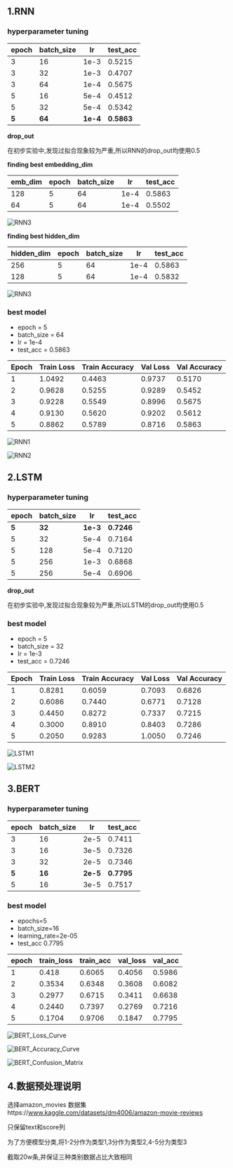 
## 1.RNN

### hyperparameter tuning

| epoch | batch_size | lr       | test_acc   |
| ----- | ---------- | -------- | ---------- |
| 3     | 16         | 1e-3     | 0.5215     |
| 3     | 32         | 1e-3     | 0.4707     |
| 3     | 64         | 1e-4     | 0.5675     |
| 5     | 16         | 5e-4     | 0.4512     |
| 5     | 32         | 5e-4     | 0.5342     |
| **5** | **64**     | **1e-4** | **0.5863** |

**drop_out**

在初步实验中,发现过拟合现象较为严重,所以RNN的drop_out均使用0.5

**finding best embedding_dim**

| emb_dim | epoch | batch_size | lr   | test_acc |
| ------- | ----- | ---------- | ---- | -------- |
| 128     | 5     | 64         | 1e-4 | 0.5863   |
| 64      | 5     | 64         | 1e-4 | 0.5502   |

![RNN3](images/RNN3.png)

**finding best hidden_dim**

| hidden_dim | epoch | batch_size | lr   | test_acc |
| ---------- | ----- | ---------- | ---- | -------- |
| 256        | 5     | 64         | 1e-4 | 0.5863   |
| 128        | 5     | 64         | 1e-4 | 0.5832   |

![RNN3](images/RNN4.png)

### best model

- epoch = 5
- batch_size = 64
- lr = 1e-4
- test_acc = 0.5863

| Epoch | Train Loss | Train Accuracy | Val Loss  | Val Accuracy |
|-------|------------|----------------|-----------|--------------|
| 1     | 1.0492     | 0.4463         | 0.9737    | 0.5170       |
| 2     | 0.9628     | 0.5255         | 0.9289    | 0.5452       |
| 3     | 0.9228     | 0.5549         | 0.8996    | 0.5675       |
| 4     | 0.9130     | 0.5620         | 0.9202    | 0.5612       |
| 5     | 0.8862     | 0.5789         | 0.8716    | 0.5863       |

![RNN1](images/RNN1.png)

![RNN2](images/RNN2.png)

## 2.LSTM

### hyperparameter tuning

| epoch | batch_size | lr       | test_acc   |
| ----- | ---------- | -------- | ---------- |
| **5** | **32**     | **1e-3** | **0.7246** |
| 5     | 32         | 5e-4     | 0.7164     |
| 5     | 128        | 5e-4     | 0.7120     |
| 5     | 256        | 1e-3     | 0.6868     |
| 5     | 256        | 5e-4     | 0.6906     |

**drop_out**

在初步实验中,发现过拟合现象较为严重,所以LSTM的drop_out均使用0.5

### best model

- epoch = 5
- batch_size = 32
- lr = 1e-3
- test_acc = 0.7246

| Epoch | Train Loss | Train Accuracy | Val Loss  | Val Accuracy |
|-------|------------|----------------|-----------|--------------|
| 1     | 0.8281     | 0.6059         | 0.7093    | 0.6826       |
| 2     | 0.6086     | 0.7440         | 0.6771    | 0.7128       |
| 3     | 0.4450     | 0.8272         | 0.7337    | 0.7215       |
| 4     | 0.3000     | 0.8910         | 0.8403    | 0.7286       |
| 5     | 0.2050     | 0.9283         | 1.0050    | 0.7246       |

![LSTM1](images/LSTM1.png)

![LSTM2](images/LSTM2.png)

## 3.BERT

### hyperparameter tuning

| epoch | batch_size | lr       | test_acc   |
| ----- | ---------- | -------- | ---------- |
| 3     | 16         | 2e-5     | 0.7411     |
| 3     | 16         | 3e-5     | 0.7326     |
| 3     | 32         | 2e-5     | 0.7346     |
| **5** | **16**     | **2e-5** | **0.7795** |
| 5     | 16         | 3e-5     | 0.7517     |

### best model

- epochs=5
- batch_size=16
- learning_rate=2e-05
- test_acc 0.7795

| epoch | train_loss | train_acc | val_loss | val_acc |
| ----- | ---------- | --------- | -------- | ------- |
| 1     | 0.418      | 0.6065    | 0.4056   | 0.5986  |
| 2     | 0.3534     | 0.6348    | 0.3608   | 0.6082  |
| 3     | 0.2977     | 0.6715    | 0.3411   | 0.6638  |
| 4     | 0.2440     | 0.7397    | 0.2769   | 0.7216  |
| 5     | 0.1704     | 0.9706    | 0.1847   | 0.7795  |

![BERT_Loss_Curve](images/BERT_Loss_Curve.png)

![BERT_Accuracy_Curve](images/BERT_Accuracy_Curve.png)

![BERT_Confusion_Matrix](images/BERT_Confusion_Matrix.png)

## 4.数据预处理说明

选择amazon_movies 数据集https://www.kaggle.com/datasets/dm4006/amazon-movie-reviews

只保留text和score列

为了方便模型分类,将1-2分作为类型1,3分作为类型2,4-5分为类型3

截取20w条,并保证三种类别数据占比大致相同
